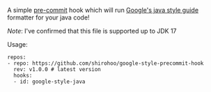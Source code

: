A simple [pre-commit](http://pre-commit.com/) hook which will run [Google's java style guide](https://github.com/google/google-java-format) formatter for your java code!

*Note*: I've confirmed that this file is supported up to JDK 17

Usage:

```
repos:
- repo: https://github.com/shirohoo/google-style-precommit-hook
  rev: v1.0.0 # latest version
  hooks:
  - id: google-style-java
```
